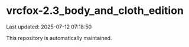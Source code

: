 # vrcfox-2.3_body_and_cloth_edition

Last updated: 2025-07-12 07:18:50

This repository is automatically maintained.
